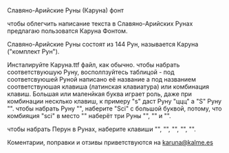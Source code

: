 # 
Славяно-Арийские Руны (Каруна) фонт

чтобы облегчить написание текста в Славяно-Арийских Рунах предлагаю пользоватся Каруна Фонтом.

Славяно-Арийские Руны состоят из 144 Рун, называется Каруна ("комплект Рун").

Инсталируйте Каруна.ttf файл, как обычно.
чтобы набрать соответствуюшую Руну, восполпзуйтесь таблицой - под соответсвуюшей Руной написано её название а под названием
соответствуюшая клавиша (латинская клавиатура) или комбинация клавиш. Большая или маленйкая буква играет роль, даже при комбинации
несклько клавиш, к примеру "s" даст Руну "ццц" а "S" Руну "". чтобы набрать Руну "", наберите "Sci" с большой буквой, потому, что
комбияция "sci" в место "" наберёт три Руны "", "" и "".

чтобы набрать Перун в Рунах, наберите клавиши "", "", "", "", "".

Коментарии, поправки и отзивы приветствуются на karuna@kalme.es
